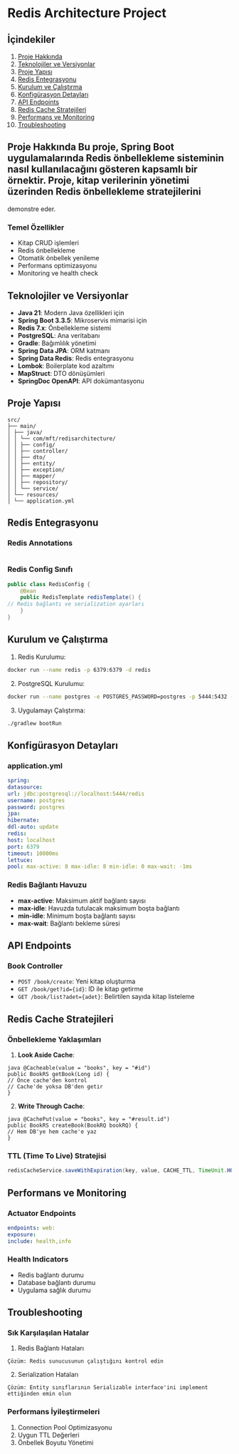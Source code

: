 # Redis Architecture Project
## İçindekiler
1. [Proje Hakkında](#proje-hakkında)
2. [Teknolojiler ve Versiyonlar](#teknolojiler-ve-versiyonlar)
3. [Proje Yapısı](#proje-yapısı)
4. [Redis Entegrasyonu](#redis-entegrasyonu)
5. [Kurulum ve Çalıştırma](#kurulum-ve-çalıştırma)
6. [Konfigürasyon Detayları](#konfigürasyon-detayları)
7. [API Endpoints](#api-endpoints)
8. [Redis Cache Stratejileri](#redis-cache-stratejileri)
9. [Performans ve Monitoring](#performans-ve-monitoring)
10. [Troubleshooting](#troubleshooting)
## Proje Hakkında Bu proje, Spring Boot uygulamalarında Redis önbellekleme sisteminin nasıl kullanılacağını gösteren kapsamlı bir örnektir. Proje, kitap verilerinin yönetimi üzerinden Redis önbellekleme stratejilerini
demonstre eder.
### Temel Özellikler
- Kitap CRUD işlemleri
- Redis önbellekleme
- Otomatik önbellek yenileme
- Performans optimizasyonu
- Monitoring ve health check
## Teknolojiler ve Versiyonlar
- **Java 21**: Modern Java özellikleri için
- **Spring Boot 3.3.5**: Mikroservis mimarisi için
- **Redis 7.x**: Önbellekleme sistemi
- **PostgreSQL**: Ana veritabanı
- **Gradle**: Bağımlılık yönetimi
- **Spring Data JPA**: ORM katmanı
- **Spring Data Redis**: Redis entegrasyonu
- **Lombok**: Boilerplate kod azaltımı
- **MapStruct**: DTO dönüşümleri
- **SpringDoc OpenAPI**: API dokümantasyonu
## Proje Yapısı
```plaintext
src/
├── main/
│ ├── java/
│ │ └── com/mft/redisarchitecture/
│ │ ├── config/
│ │ ├── controller/
│ │ ├── dto/
│ │ ├── entity/
│ │ ├── exception/
│ │ ├── mapper/
│ │ ├── repository/
│ │ └── service/
│ └── resources/
│ └── application.yml
```
## Redis Entegrasyonu
### Redis Annotations
```java @EnableCaching // Önbellekleme sistemini aktifleştirir @Cacheable("books") // Metod sonucunu önbellekte saklar @CacheEvict // Önbellekteki veriyi siler @CachePut // Önbelleği günceller
```
### Redis Config Sınıfı
```java @Configuration @EnableCaching
public class RedisConfig {
    @Bean
    public RedisTemplate redisTemplate() {
// Redis bağlantı ve serialization ayarları
    }
}
```
## Kurulum ve Çalıştırma
1. Redis Kurulumu:
```bash
docker run --name redis -p 6379:6379 -d redis
```
2. PostgreSQL Kurulumu:
```bash
docker run --name postgres -e POSTGRES_PASSWORD=postgres -p 5444:5432 -d postgres
```
3. Uygulamayı Çalıştırma:
```bash
./gradlew bootRun
```
## Konfigürasyon Detayları
### application.yml
```yaml
spring:
datasource:
url: jdbc:postgresql://localhost:5444/redis
username: postgres
password: postgres
jpa:
hibernate:
ddl-auto: update
redis:
host: localhost
port: 6379
timeout: 10000ms
lettuce:
pool: max-active: 8 max-idle: 8 min-idle: 0 max-wait: -1ms
```
### Redis Bağlantı Havuzu
- **max-active**: Maksimum aktif bağlantı sayısı
- **max-idle**: Havuzda tutulacak maksimum boşta bağlantı
- **min-idle**: Minimum boşta bağlantı sayısı
- **max-wait**: Bağlantı bekleme süresi
## API Endpoints
### Book Controller
- `POST /book/create`: Yeni kitap oluşturma
- `GET /book/get?id={id}`: ID ile kitap getirme
- `GET /book/list?adet={adet}`: Belirtilen sayıda kitap listeleme
## Redis Cache Stratejileri
### Önbellekleme Yaklaşımları
1. **Look Aside Cache**:
```
java @Cacheable(value = "books", key = "#id")
public BookRS getBook(Long id) {
// Önce cache'den kontrol
// Cache'de yoksa DB'den getir
}
```
2. **Write Through Cache**:
```
java @CachePut(value = "books", key = "#result.id")
public BookRS createBook(BookRQ bookRQ) {
// Hem DB'ye hem cache'e yaz
}
```
### TTL (Time To Live) Stratejisi
```java
redisCacheService.saveWithExpiration(key, value, CACHE_TTL, TimeUnit.HOURS);
```
## Performans ve Monitoring
### Actuator Endpoints
```yaml management:
endpoints: web:
exposure:
include: health,info
```
### Health Indicators
- Redis bağlantı durumu
- Database bağlantı durumu
- Uygulama sağlık durumu
## Troubleshooting
### Sık Karşılaşılan Hatalar
1. Redis Bağlantı Hataları
``` 
Çözüm: Redis sunucusunun çalıştığını kontrol edin
```
2. Serialization Hataları
``` 
Çözüm: Entity sınıflarının Serializable interface'ini implement ettiğinden emin olun
```
### Performans İyileştirmeleri
1. Connection Pool Optimizasyonu
2. Uygun TTL Değerleri
3. Önbellek Boyutu Yönetimi